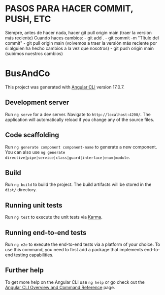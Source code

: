 # PASOS PARA HACER COMMIT, PUSH, ETC

Siempre, antes de hacer nada, hacer git pull origin main (traer la versión más reciente)
Cuando haces cambios:
    - git add .
    - git commit -m "Título del commit"
    - git pull origin main (volvemos a traer la versión más reciente por si alguien ha hecho cambios a la vez que nosotros)
    - git push origin main (subimos nuestros cambios)




# BusAndCo

This project was generated with [Angular CLI](https://github.com/angular/angular-cli) version 17.0.7.

## Development server

Run `ng serve` for a dev server. Navigate to `http://localhost:4200/`. The application will automatically reload if you change any of the source files.

## Code scaffolding

Run `ng generate component component-name` to generate a new component. You can also use `ng generate directive|pipe|service|class|guard|interface|enum|module`.

## Build

Run `ng build` to build the project. The build artifacts will be stored in the `dist/` directory.

## Running unit tests

Run `ng test` to execute the unit tests via [Karma](https://karma-runner.github.io).

## Running end-to-end tests

Run `ng e2e` to execute the end-to-end tests via a platform of your choice. To use this command, you need to first add a package that implements end-to-end testing capabilities.

## Further help

To get more help on the Angular CLI use `ng help` or go check out the [Angular CLI Overview and Command Reference](https://angular.io/cli) page.
